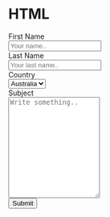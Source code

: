 # HTML
<div class="container">
  <form action="action_page.php">
    <div class="row">
      <div class="col-25">
        <label for="fname">First Name</label>
      </div>
      <div class="col-75">
        <input type="text" id="fname" name="firstname" placeholder="Your name..">
      </div>
    </div>
    <div class="row">
      <div class="col-25">
        <label for="lname">Last Name</label>
      </div>
      <div class="col-75">
        <input type="text" id="lname" name="lastname" placeholder="Your last name..">
      </div>
    </div>
    <div class="row">
      <div class="col-25">
        <label for="country">Country</label>
      </div>
      <div class="col-75">
        <select id="country" name="country">
          <option value="australia">Australia</option>
          <option value="canada">Canada</option>
          <option value="usa">USA</option>
        </select>
      </div>
    </div>
    <div class="row">
      <div class="col-25">
        <label for="subject">Subject</label>
      </div>
      <div class="col-75">
        <textarea id="subject" name="subject" placeholder="Write something.." style="height:200px"></textarea>
      </div>
    </div>
    <div class="row">
      <input type="submit" value="Submit">
    </div>
  </form>
</div>
